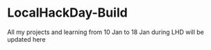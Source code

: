 # LocalHackDay-Build
All my projects and learning from 10 Jan to 18 Jan during LHD will be updated here
